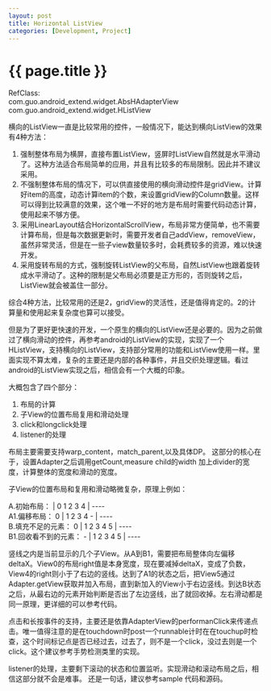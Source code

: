 ```yaml
---
layout: post
title: Horizontal ListView
categories: [Development, Project]
---
```


{{ page.title }}
================
RefClass:</br>
com.guo.android_extend.widget.AbsHAdapterView</br>
com.guo.android_extend.widget.HListView

横向的ListView一直是比较常用的控件，一般情况下，能达到横向ListView的效果有4种方法：

1. 强制整体布局为横屏，直接布置ListView，竖屏时ListView自然就是水平滑动了。这种方法适合布局简单的应用，并且有比较多的布局限制。因此并不建议采用。
2. 不强制整体布局的情况下，可以供直接使用的横向滑动控件是gridView。计算好item的高度，动态计算item的个数，来设置gridView的Column数量。这样可以得到比较满意的效果，这个唯一不好的地方是布局时需要代码动态计算，使用起来不够方便。
3. 采用LinearLayout结合HorizontalScrollView，布局非常方便简单，也不需要计算布局，但是每次数据更新时，需要开发者自己addView，removeView，虽然非常灵活，但是在一些子view数量较多时，会耗费较多的资源，难以快速开发。
4. 采用旋转布局的方式，强制旋转ListView的父布局，自然ListView也跟着旋转成水平滑动了。这种的限制是父布局必须要是正方形的，否则旋转之后，ListView就会被盖住一部分。

综合4种方法，比较常用的还是2，gridView的灵活性，还是值得肯定的。2的计算量和使用起来复杂度也算可以接受。

但是为了更好更快速的开发，一个原生的横向的ListView还是必要的。因为之前做过了横向滑动的控件，再参考android的ListView的实现，实现了一个HListView，支持横向的ListView，支持部分常用的功能和ListView使用一样。里面实现不算太难，复杂的主要还是内部的各种事件，并且交织处理逻辑。看过android的ListView实现之后，相信会有一个大概的印象。

大概包含了四个部分：</br>
1. 布局的计算
2. 子View的位置布局复用和滑动处理
3. click和longclick处理
4. listener的处理

布局主要需要支持warp_content，match_parent,以及具体DP。 这部分的核心在于，设置Adapter之后调用getCount,measure child的width
加上divider的宽度，计算整体的宽度和滑动的宽度。

子View的位置布局和复用和滑动略微复杂，原理上例如： 

A.初始布局：            | 0 1 2 3 4 | ----</br>
A1.偏移布局：         0 | 1 2 3 4 - | ----</br>
B.填充不足的元素：    0 | 1 2 3 4 5 | ----</br>
B1.回收看不到的元素： - | 1 2 3 4 5 | ----</br>

竖线之内是当前显示的几个子View。从A到B1，需要把布局整体向左偏移deltaX。View0的布局right值是本身宽度，现在要减掉deltaX，变成了负数，View4的right则小于了右边的竖线。达到了A1的状态之后，把View5通过Adapter.getView获取并加入布局，直到新加入的View小于右边竖线。到达B状态之后，从最右边的元素开始判断是否出了左边竖线，出了就回收掉。左右滑动都是同一原理，更详细的可以参考代码。

点击和长按事件的支持，主要还是依靠AdapterView的performanClick来传递点击。唯一值得注意的是在touchdown时post一个runnable计时在在touchup时检查，这个时间标记点是否已经过去，过去了，则不是一个click，没过去则是一个click。这个建议参考手势检测类里的实现。

listener的处理，主要剩下滚动的状态和位置监听。实现滑动和滚动布局之后，相信这部分就不会是难事。
还是一句话，建议参考sample 代码和源码。





